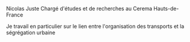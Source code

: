 Nicolas Juste
Chargé d'études et de recherches au Cerema Hauts-de-France

Je travail en particulier sur le lien entre l'organisation des transports et la ségrégation urbaine

<!---
NJuste/NJuste is a ✨ special ✨ repository because its `README.md` (this file) appears on your GitHub profile.
You can click the Preview link to take a look at your changes.
--->
